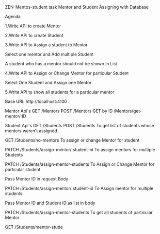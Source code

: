 ZEN-Mentos-student task
Mentor and Student Assigning with Database

Agenda

1.Write API to create Mentor

2.Write API to create Student

3.Write API to Assign a student to Mentor

Select one mentor and Add multiple Student

A student who has a mentor should not be shown in List

4.Write API to Assign or Change Mentor for particular Student

Select One Student and Assign one Mentor

5.Write API to show all students for a particular mentor

Base URL http://localhost:4100

Mentor Api's
GET          /Mentors 
POST         /Mentors 
GET by ID    /Mentors/get-mentor/:ID 

Student Api's
GET           /Students 
POST          /Students 
To get list of students whose mentors weren't assigned

GET          /Students/no-mentors
To assign or change Mentor for student

PATCH        /Students/assign-mentor/:student-id
To assign mentors for multiple Students

PATCH        /Students/assign-mentor-students
To Assign or Change Mentor for particular student

Pass Mentor ID in request Body

PATCH        /Students/assign-mentor/:student-id 
To Assign mentor for multiple students

Pass Mentor ID and Student ID as list in body

PATCH        /Students/assign-mentor-students 
To get all students of particular Mentor

GET          /Students/mentor-stude